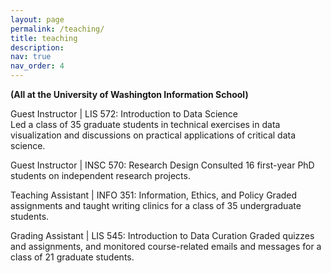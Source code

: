 ```yaml
---
layout: page
permalink: /teaching/
title: teaching
description: 
nav: true
nav_order: 4
---
```


**(All at the University of Washington Information School)**

Guest Instructor | LIS 572: Introduction to Data Science  
Led a class of 35 graduate students in technical exercises in data visualization and discussions on practical applications of critical data science. 

Guest Instructor | INSC 570: Research Design 
Consulted 16 first-year PhD students on independent research projects.

Teaching Assistant | INFO 351: Information, Ethics, and Policy
Graded assignments and taught writing clinics for a class of 35 undergraduate students.

Grading Assistant | LIS 545: Introduction to Data Curation 
Graded quizzes and assignments, and monitored course-related emails and messages for a class of 21 graduate students. 
